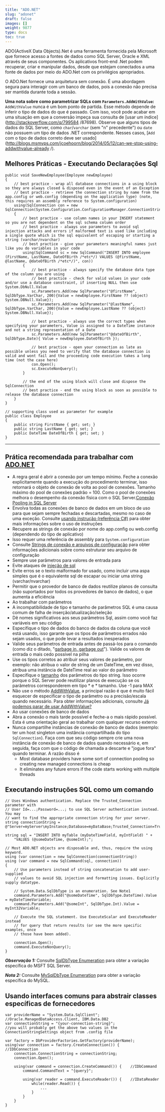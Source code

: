 ```yaml
---
title: "ADO.NET"
slug: "adonet"
draft: false
images: []
weight: 9877
type: docs
toc: true
---
```


ADO(ActiveX Data Objects).Net é uma ferramenta fornecida pela Microsoft que fornece acesso a fontes de dados como SQL Server, Oracle e XML através de seus componentes. Os aplicativos front-end .Net podem recuperar, criar e manipular dados, desde que estejam conectados a uma fonte de dados por meio do ADO.Net com os privilégios apropriados.

O ADO.Net fornece uma arquitetura sem conexão. É uma abordagem segura para interagir com um banco de dados, pois a conexão não precisa ser mantida durante toda a sessão.

**Uma nota sobre como parametrizar SQLs com `Parameters.AddWithValue`:** `AddWithValue` nunca é um bom ponto de partida. Esse método depende de inferir o tipo de dados do que é passado. Com isso, você pode acabar em uma situação em que a conversão impeça sua consulta de [usar um índice](http://stackoverflow.com/q/799584 /87698). Observe que alguns tipos de dados do SQL Server, como `char`/`varchar` (sem "n" precedente") ou `date` não possuem um tipo de dados .NET correspondente. Nesses casos, [`Add` com o tipo de dados correto deve ser usado](http://blogs.msmvps.com/jcoehoorn/blog/2014/05/12/can-we-stop-using-addwithvalue-already /).

## Melhores Práticas - Executando Declarações Sql
    public void SaveNewEmployee(Employee newEmployee)
    {
        // best practice - wrap all database connections in a using block so they are always closed & disposed even in the event of an Exception
        // best practice - retrieve the connection string by name from the app.config or web.config (depending on the application type) (note, this requires an assembly reference to System.configuration)
        using(SqlConnection con = new SqlConnection(System.Configuration.ConfigurationManager.ConnectionStrings["MyConnectionName"].ConnectionString))
        {
            // best practice - use column names in your INSERT statement so you are not dependent on the sql schema column order
            // best practice - always use parameters to avoid sql injection attacks and errors if malformed text is used like including a single quote which is the sql equivalent of escaping or starting a string (varchar/nvarchar)
            // best practice - give your parameters meaningful names just like you do variables in your code
            using(SqlCommand sc = new SqlCommand("INSERT INTO employee (FirstName, LastName, DateOfBirth /*etc*/) VALUES (@firstName, @lastName, @dateOfBirth /*etc*/)", con))
            {
                // best practice - always specify the database data type of the column you are using
                // best practice - check for valid values in your code and/or use a database constraint, if inserting NULL then use System.DbNull.Value
                sc.Parameters.Add(new SqlParameter("@firstName", SqlDbType.VarChar, 200){Value = newEmployee.FirstName ?? (object) System.DBNull.Value});
                sc.Parameters.Add(new SqlParameter("@lastName", SqlDbType.VarChar, 200){Value = newEmployee.LastName ?? (object) System.DBNull.Value});
    
                // best practice - always use the correct types when specifying your parameters, Value is assigned to a DateTime instance and not a string representation of a Date
                sc.Parameters.Add(new SqlParameter("@dateOfBirth", SqlDbType.Date){ Value = newEmployee.DateOfBirth });
    
                // best practice - open your connection as late as possible unless you need to verify that the database connection is valid and wont fail and the proceeding code execution takes a long time (not the case here)
                con.Open();
                sc.ExecuteNonQuery();
            }
    
            // the end of the using block will close and dispose the SqlConnection
            // best practice - end the using block as soon as possible to release the database connection
        }
    }

    // supporting class used as parameter for example
    public class Employee
    {
        public string FirstName { get; set; }
        public string LastName { get; set; }
        public DateTime DateOfBirth { get; set; }
    }



----------

## Prática recomendada para trabalhar com [ADO.NET][1]
* A regra geral é abrir a conexão por um tempo mínimo. Feche a conexão explicitamente quando a execução do procedimento terminar, isso retornará o objeto de conexão de volta ao pool de conexões. Tamanho máximo do pool de conexões padrão = 100. Como o pool de conexões melhora o desempenho da conexão física com o SQL Server.[Conexão Pooling in SQL Server][2]
* Envolva todas as conexões de banco de dados em um bloco de uso para que sejam sempre fechadas e descartadas, mesmo no caso de uma exceção. Consulte [usando instrução (referência C#)][3] para obter mais informações sobre o uso de instruções
* Recupere as strings de conexão por nome do app.config ou web.config (dependendo do tipo de aplicativo)
* Isso requer uma referência de assembly para `System.configuration`
* Consulte [Strings de conexão e arquivos de configuração][4] para obter informações adicionais sobre como estruturar seu arquivo de configuração
* Sempre use parâmetros para valores de entrada para
* Evite ataques de [injeção de sql][5]
* Evite erros se o texto malformado for usado, como incluir uma aspa simples que é o equivalente sql de escapar ou iniciar uma string (varchar/nvarchar)
* Permitir que o provedor de banco de dados reutilize planos de consulta (não suportados por todos os provedores de banco de dados), o que aumenta a eficiência
* Ao trabalhar com parâmetros
* A incompatibilidade de tipo e tamanho de parâmetros SQL é uma causa comum de falha de inserção/atualização/seleção
* Dê nomes significativos aos seus parâmetros Sql, assim como você faz variáveis ​​em seu código
* Especifique o tipo de dados do banco de dados da coluna que você está usando, isso garante que os tipos de parâmetros errados não sejam usados, o que pode levar a resultados inesperados
* Valide seus parâmetros de entrada antes de passá-los para o comando (como diz o ditado, "[garbage in, garbage out](https://en.wikipedia.org/wiki/Garbage_in,_garbage_out)"). Valide os valores de entrada o mais cedo possível na pilha
* Use os tipos corretos ao atribuir seus valores de parâmetro, por exemplo: não atribua o valor de string de um DateTime, em vez disso, atribua uma instância de DateTime real ao valor do parâmetro
* Especifique o [tamanho](https://msdn.microsoft.com/en-us/library/system.data.sqlclient.sqlparameter.size(v=vs.110).aspx) dos parâmetros do tipo string. Isso ocorre porque o SQL Server pode reutilizar planos de execução se os parâmetros corresponderem em tipo * e * tamanho. Use -1 para MAX
* Não use o método [AddWithValue][6], a principal razão é que é muito fácil esquecer de especificar o tipo de parâmetro ou a precisão/escala quando necessário. Para obter informações adicionais, consulte [Já podemos parar de usar AddWithValue?][7]
* Ao usar conexões de banco de dados
* Abra a conexão o mais tarde possível e feche-a o mais rápido possível. Esta é uma orientação geral ao trabalhar com qualquer recurso externo
* Nunca compartilhe instâncias de conexão de banco de dados (exemplo: ter um host singleton uma instância compartilhada do tipo `SqlConnection`). Faça com que seu código sempre crie uma nova instância de conexão de banco de dados quando necessário e, em seguida, faça com que o código de chamada a descarte e "jogue fora" quando terminar. A razão disso é
    * Most database providers have some sort of connection pooling so creating new managed connections is cheap
    * It eliminates any future errors if the code starts working with multiple threads


[1]:https://msdn.microsoft.com/en-us/library/h43ks021(v=vs.110).aspx
[2]: https://msdn.microsoft.com/en-us/library/8xx3tyca(v=vs.110).aspx
[3]:https://msdn.microsoft.com/en-us/library/yh598w02.aspx
[4]:https://msdn.microsoft.com/en-us/library/ms254494(v=vs.110).aspx
[5]:https://en.wikipedia.org/wiki/SQL_injection
[6]:https://msdn.microsoft.com/en-us/library/system.data.sqlclient.sqlparametercollection.addwithvalue(v=vs.110).aspx
[7]:http://blogs.msmvps.com/jcoehoorn/blog/2014/05/12/can-we-stop-using-addwithvalue-already/

## Executando instruções SQL como um comando
    // Uses Windows authentication. Replace the Trusted_Connection parameter with
    // User Id=...;Password=...; to use SQL Server authentication instead. You may
    // want to find the appropriate connection string for your server.
    string connectionString = @"Server=myServer\myInstance;Database=myDataBase;Trusted_Connection=True;"

    string sql = "INSERT INTO myTable (myDateTimeField, myIntField) " +
        "VALUES (@someDateTime, @someInt);";

    // Most ADO.NET objects are disposable and, thus, require the using keyword.
    using (var connection = new SqlConnection(connectionString))
    using (var command = new SqlCommand(sql, connection))
    {
        // Use parameters instead of string concatenation to add user-supplied
        // values to avoid SQL injection and formatting issues. Explicitly supply datatype.

        // System.Data.SqlDbType is an enumeration. See Note1
        command.Parameters.Add("@someDateTime", SqlDbType.DateTime).Value = myDateTimeVariable;
        command.Parameters.Add("@someInt", SqlDbType.Int).Value = myInt32Variable;

        // Execute the SQL statement. Use ExecuteScalar and ExecuteReader instead
        // for query that return results (or see the more specific examples, once
        // those have been added).

        connection.Open();
        command.ExecuteNonQuery();
    }

***Observação 1:*** Consulte [SqlDbType Enumeration][1] para obter a variação específica do MSFT SQL Server.

***Nota 2:*** Consulte [MySqlDbType Enumeration][2] para obter a variação específica do MySQL.


[1]: https://msdn.microsoft.com/en-us/library/system.data.sqldbtype(v=vs.110).aspx
[2]: https://dev.mysql.com/doc/dev/connector-net/html/T_MySql_Data_MySqlClient_MySqlDbType.htm

## Usando interfaces comuns para abstrair classes específicas de fornecedores
    var providerName = "System.Data.SqlClient";    //Oracle.ManagedDataAccess.Client, IBM.Data.DB2
    var connectionString = "{your-connection-string}";
    //you will probably get the above two values in the ConnectionStringSettings object from .config file

    var factory = DbProviderFactories.GetFactory(providerName);
    using(var connection = factory.CreateConnection()) {    //IDbConnection
        connection.ConnectionString = connectionString;
        connection.Open();
        
        using(var command = connection.CreateCommand()) {    //IDbCommand
            command.CommandText = "{query}";
            
            using(var reader = command.ExecuteReader()) {    //IDataReader
                while(reader.Read()) {
                    ...
                }
            }
        }
    }

